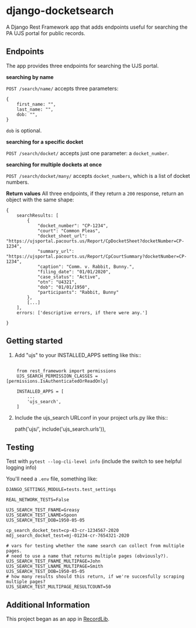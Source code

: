 # django-docketsearch

A Django Rest Framework app that adds endpoints useful for searching the PA UJS portal for public records.

## Endpoints

The app provides three endpoints for searching the UJS portal.

**searching by name**

`POST /search/name/` accepts three parameters:

```
{
    first_name: "",
    last_name: "",
    dob: "",
}
```

`dob` is optional.

**searching for a specific docket**

`POST /search/docket/` accepts just one parameter: a `docket_number`.

**searching for multiple dockets at once**

`POST /search/docket/many/` accepts `docket_numbers`, which is a list of docket numbers.

**Return values**
All three endpoints, if they return a `200` response, return an object with the same shape:

```
{
    searchResults: [
        {
            "docket_number": "CP-1234",
            "court": "Common Pleas",
            "docket_sheet_url": "https://ujsportal.pacourts.us/Report/CpDocketSheet?docketNumber=CP-1234",
            "summary_url": "https://ujsportal.pacourts.us/Report/CpCourtSummary?docketNumber=CP-1234",
            "caption": "Comm. v. Rabbit, Bunny.",
            "filing_date": "01/01/2020",
            "case_status": "Active",
            "otn": "U4321",
            "dob": "01/01/1950",
            "participants": "Rabbit, Bunny"
        },
        [...]
    ],
    errors: ['descriptive errors, if there were any.']

}
```

## Getting started

1. Add "ujs" to your INSTALLED_APPS setting like this::

```

    from rest_framework import permissions
    UJS_SEARCH_PERMISSION_CLASSES = [permissions.IsAuthenticatedOrReadOnly]

    INSTALLED_APPS = [
        ...
        'ujs_search',
    ]
```

2. Include the ujs_search URLconf in your project urls.py like this::

   path('ujs/', include('ujs_search.urls')),

## Testing

Test with `pytest --log-cli-level info` (include the switch to see helpful logging info)

You'll need a `.env` file, something like:

```
DJANGO_SETTINGS_MODULE=tests.test_settings

REAL_NETWORK_TESTS=False

UJS_SEARCH_TEST_FNAME=Greasy
UJS_SEARCH_TEST_LNAME=Spoon
UJS_SEARCH_TEST_DOB=1950-05-05

cp_search_docket_test=cp-43-cr-1234567-2020
mdj_search_docket_test=mj-01234-cr-7654321-2020

# vars for testing whether the name search can collect from multiple pages.
# need to use a name that returns multiple pages (obviously?).
UJS_SEARCH_TEST_FNAME_MULTIPAGE=John
UJS_SEARCH_TEST_LNAME_MULTIPAGE=Smith
UJS_SEARCH_TEST_DOB=1950-05-05
# how many results should this return, if we're succesfully scraping multiple pages?
UJS_SEARCH_TEST_MULTIPAGE_RESULTCOUNT=50

```

## Additional Information

This project began as an app in [RecordLib](https://github.com/CLSPhila/RecordLib).
